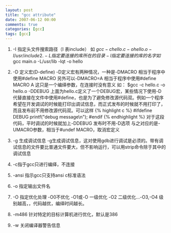 ```yaml
---
layout: post
title: "gcc attribute"
date: 2007-06-12 00:00
comments: true
categories: [gcc]
tags: [gcc]
---
```


<!-- more -->

1. -I 指定头文件搜索路径（I 表include） 
如 $gcc -c hello.c -o hello.o -I/usr/include 
2.-L 指定要连接的库所在的目录 
-l 指定要连接的库的名字 
如$gcc main.o -L/usr/lib -lqt -o hello 
3. -D 定义宏(D-define) 
-D定义宏有两种情况，一种是-DMACRO 相当于程序中使用#define MACRO 另外可以-DMACRO=A 相当于程序中使用#define MACRO A 这只是一个编绎参数，在连接时没有意义 
如： $gcc -c hello.c -o hello.o -DDEBUG 
上面为hello.c定义了一个DEBUG宏，某些情况下使用-D 代替直接在文件中使用#define，也是为了避免修改源代码双。例如一个程序希望在开发调试的时候能打印出调试信息，而正式发布的时候就不用打印了，而且发布前不用修改源代码双。可以这样 
{% highlight c %}
#ifdefine DEBUG 
printf("debug message\n"); 
#endif 
{% endhighlight %}
对于这段代码，平时调试的时候就加上-DDEBUG 发布时不用-D选项 
与之对应的是-UMACRO参数，相当于#undef MACRO，取消宏定义 

4. -g 生成调试信息 
-g生成调试信息，这对使用gdb进行调试是必须的。带有调试信息的文件要比普通文件要大，但不影响运行，可以用strip命令除于其中的调试信息 

5. -c指于gcc只进行编绎，不连接 

6. -ansi 指示gcc只支持ansi c标准语法 

7. -o 指定输出文件名 

8. -O 指定优化处理 
-O0不优化 -O1或-O 一级优化 -O2 二级优化...-O3,-O4 
级别越高，，代码越优，编绎时间越长。 

9. -m486 针对特定的目标计算机进行优化，默认是386 

10. -w 关闭编译器警告信息
